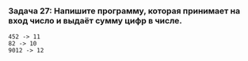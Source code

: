 ### **Задача 27: Напишите программу, которая принимает на вход число и выдаёт сумму цифр в числе.**
```
452 -> 11
82 -> 10
9012 -> 12
```